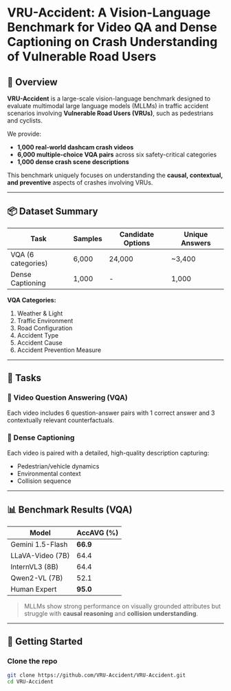 # VRU-Accident: A Vision-Language Benchmark for Video QA and Dense Captioning on Crash Understanding of Vulnerable Road Users

## 🛑 Overview

**VRU-Accident** is a large-scale vision-language benchmark designed to evaluate multimodal large language models (MLLMs) in traffic accident scenarios involving **Vulnerable Road Users (VRUs)**, such as pedestrians and cyclists.

We provide:
- **1,000 real-world dashcam crash videos**
- **6,000 multiple-choice VQA pairs** across six safety-critical categories
- **1,000 dense crash scene descriptions**

This benchmark uniquely focuses on understanding the **causal, contextual, and preventive** aspects of crashes involving VRUs.

---

## 📦 Dataset Summary

| Task              | Samples | Candidate Options | Unique Answers |
|-------------------|---------|-------------------|----------------|
| VQA (6 categories)| 6,000   | 24,000            | ~3,400         |
| Dense Captioning  | 1,000   | -                 | 1,000          |

**VQA Categories:**
1. Weather & Light  
2. Traffic Environment  
3. Road Configuration  
4. Accident Type  
5. Accident Cause  
6. Accident Prevention Measure

---

## 🧠 Tasks

### 📌 Video Question Answering (VQA)
Each video includes 6 question-answer pairs with 1 correct answer and 3 contextually relevant counterfactuals.

### 📝 Dense Captioning
Each video is paired with a detailed, high-quality description capturing:
- Pedestrian/vehicle dynamics
- Environmental context
- Collision sequence

---

## 📊 Benchmark Results (VQA)

| Model                 | AccAVG (%) |
|----------------------|------------|
| Gemini 1.5-Flash     | **66.9**   |
| LLaVA-Video (7B)     | 64.4       |
| InternVL3 (8B)       | 64.4       |
| Qwen2-VL (7B)        | 52.1       |
| Human Expert         | **95.0**   |

> MLLMs show strong performance on visually grounded attributes but struggle with **causal reasoning** and **collision understanding**.

---

## 🚀 Getting Started

### Clone the repo
```bash
git clone https://github.com/VRU-Accident/VRU-Accident.git
cd VRU-Accident
